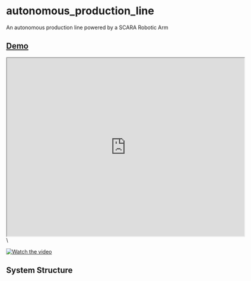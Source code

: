 # autonomous_production_line
An autonomous production line powered by a SCARA Robotic Arm

## [Demo](https://drive.google.com/file/d/1443hU0NkG-to6Uk8_kxw53MRVE9NHp7r/view?usp=sharing)
<iframe src="https://drive.google.com/file/d/1443hU0NkG-to6Uk8_kxw53MRVE9NHp7r/preview" width="640" height="480" allow="autoplay"></iframe>\

[![Watch the video]()]([https://www.youtube.com/watch?v=_5tFXJQIzi4](https://drive.google.com/file/d/1443hU0NkG-to6Uk8_kxw53MRVE9NHp7r/preview))

## System Structure
